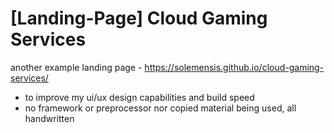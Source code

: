 # [Landing-Page] Cloud Gaming Services
 another example landing page - https://solemensis.github.io/cloud-gaming-services/
 
 
 
 - to improve my ui/ux design capabilities and build speed
 - no framework or preprocessor nor copied material being used, all handwritten
 
